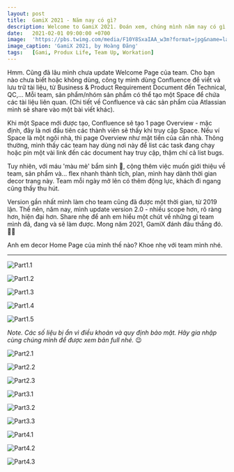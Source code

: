 ```yaml
---
layout: post
title:  GamiX 2021 - Năm nay có gì?
description: Welcome to GamiX 2021. Đoán xem, chúng mình năm nay có gì hot!
date:   2021-02-01 09:00:00 +0700
image:  'https://pbs.twimg.com/media/F10Y8SxaIAA_w3m?format=jpg&name=large'
image_caption: 'GamiX 2021, by Hoàng Đăng'
tags:   [Gami, Produx Life, Team Up, Workation]
---
```


Hmm. Cũng đã lâu mình chưa update Welcome Page của team. Cho bạn nào chưa biết hoặc không dùng, công ty mình dùng Confluence để viết và lưu trữ tài liệu, từ Business & Product Requirement Document đến Technical, QC,... Mỗi team, sản phẩm/nhóm sản phẩm có thể tạo một Space để chứa các tài liệu liên quan. (Chi tiết về Confluence và các sản phẩm của Atlassian mình sẽ share vào một bài viết khác).

Khi một Space mới được tạo, Confluence sẽ tạo 1 page Overview - mặc định, đây là nơi đầu tiên các thành viên sẽ thấy khi truy cập Space. Nếu ví Space là một ngôi nhà, thì page Overview như mặt tiền của căn nhà. Thông thường, mình thấy các team hay dùng nơi này để list các task đang chạy hoặc pin một vài link đến các document hay truy cập, thậm chí cả list bugs.

Tuy nhiên, với máu 'màu mè' bẩm sinh 🤣, cộng thêm việc muốn giới thiệu về team, sản phẩm và... flex nhanh thành tích, plan, mình hay dành thời gian decor trang này. Team mỗi ngày mở lên có thêm động lực, khách đi ngang cũng thấy thu hút. 

Version gần nhất mình làm cho team cũng đã được một thời gian, từ 2019 lận. Thế nên, năm nay, mình update version 2.0 - nhiều scope hơn, rõ ràng hơn, hiện đại hơn. Share nhẹ để anh em hiểu một chút về những gì team mình đã, đang và sẽ làm được. Mong năm 2021, GamiX đánh đâu thắng đó. 💪🏻

Anh em decor Home Page của mình thế nào? Khoe nhẹ với team mình nhé.

___
![Part1.1](https://pbs.twimg.com/media/F10Y4_haMAAOL71?format=jpg&name=large)

![Part1.2](https://pbs.twimg.com/media/F10Y_bvaEAUv-80?format=png&name=large)

![Part1.3](https://pbs.twimg.com/media/F10ZAkPaQAEFZND?format=jpg&name=large)

![Part1.4](https://pbs.twimg.com/media/F10ZFLxacAAeDgt?format=jpg&name=large)

![Part1.5](https://pbs.twimg.com/media/F10bDtxacAAjgBJ?format=jpg&name=large)

*Note. Các số liệu bị ẩn vì điều khoản và quy định bảo mật. Hãy gia nhập cùng chúng mình để được xem bản full nhé.* 😉
<br>



![Part2.1](https://pbs.twimg.com/media/F10ZIEzaQAA23J_?format=jpg&name=large)

![Part2.2](https://pbs.twimg.com/media/F10ZPMBaAAA2Jkc?format=jpg&name=large)

![Part2.3](https://pbs.twimg.com/media/F10ZR2raIAAsiPM?format=jpg&name=large)
<br>



![Part3.1](https://pbs.twimg.com/media/F10ZUXZaQAAMaVX?format=jpg&name=large)

![Part3.2](https://pbs.twimg.com/media/F10ZVh_aMAAVv1w?format=jpg&name=large)

![Part3.3](https://pbs.twimg.com/media/F10ZWsvaIAECVc3?format=jpg&name=large)
<br>



![Part4.1](https://pbs.twimg.com/media/F10ZXvnaEAAdSz3?format=jpg&name=large)

![Part4.2](https://pbs.twimg.com/media/F10Za-baQAArU6K?format=jpg&name=large)
<br>



![Part4.3](https://pbs.twimg.com/media/F10ZcEFaEAE02H0?format=jpg&name=large)

